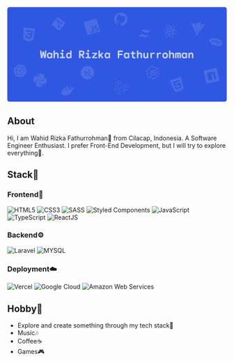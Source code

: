 <div align="center">
  <img src="https://raw.githubusercontent.com/wahidrizka/wahidrizka/main/static/banner_wahidrizka.png" />
</div>

## About

Hi, I am Wahid Rizka Fathurrohman🙂 from Cilacap, Indonesia. A Software Engineer Enthusiast. I prefer Front-End Development, but I will try to explore everything🌱.

## Stack🚀

### Frontend🐥

![HTML5](https://img.shields.io/badge/html5-%23E34F26.svg?style=for-the-badge&logo=html5&logoColor=white)
![CSS3](https://img.shields.io/badge/css3-%231572B6.svg?style=for-the-badge&logo=css3&logoColor=white)
![SASS](https://img.shields.io/badge/SASS-hotpink.svg?style=for-the-badge&logo=SASS&logoColor=white)
![Styled Components](https://img.shields.io/badge/styled--components-DB7093?style=for-the-badge&logo=styled-components&logoColor=white)
![JavaScript](https://img.shields.io/badge/javascript-%23323330.svg?style=for-the-badge&logo=javascript&logoColor=%23F7DF1E)
![TypeScript](https://img.shields.io/badge/typescript-%23007ACC.svg?style=for-the-badge&logo=typescript&logoColor=white)
![ReactJS](https://img.shields.io/badge/react-%2320232a.svg?style=for-the-badge&logo=react&logoColor=%2361DAFB)

### Backend⚙️

![Laravel](https://img.shields.io/badge/Laravel-FF2D20?style=for-the-badge&logo=laravel&logoColor=white)
![MYSQL](https://img.shields.io/badge/MySQL-00000F?style=for-the-badge&logo=mysql&logoColor=white)

### Deployment☁️

![Vercel](https://img.shields.io/badge/Vercel-000000?style=for-the-badge&logo=vercel&logoColor=white)
![Google Cloud](https://img.shields.io/badge/Google_Cloud-4285F4?style=for-the-badge&logo=google-cloud&logoColor=white)
![Amazon Web Services](https://img.shields.io/badge/Amazon_AWS-FF9900?style=for-the-badge&logo=amazonaws&logoColor=white)

## Hobby🌱

- Explore and create something through my tech stack🚀
- Music🎶
- Coffee☕
- Games🎮
